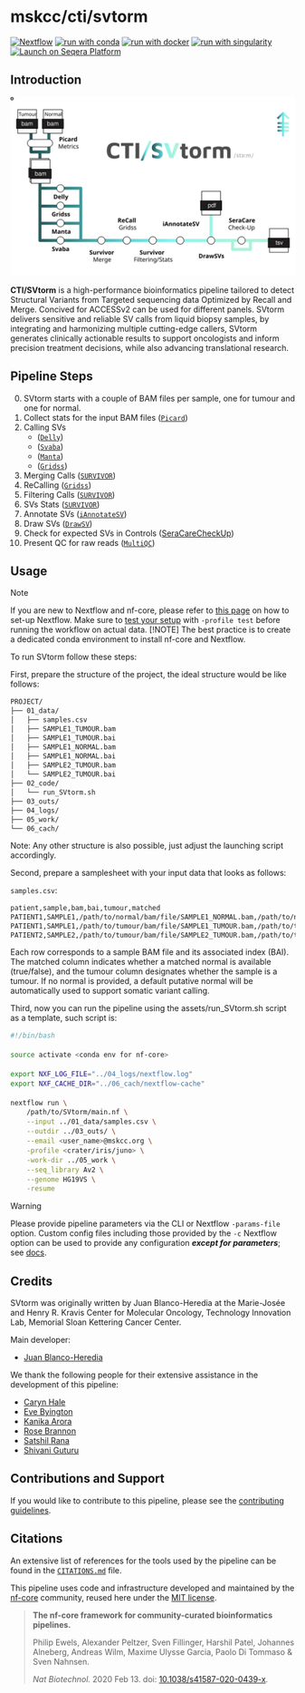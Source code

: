 # mskcc/cti/svtorm

[![Nextflow](https://img.shields.io/badge/nextflow%20DSL2-%E2%89%A524.04.2-23aa62.svg)](https://www.nextflow.io/)
[![run with conda](http://img.shields.io/badge/run%20with-conda-3EB049?labelColor=000000&logo=anaconda)](https://docs.conda.io/en/latest/)
[![run with docker](https://img.shields.io/badge/run%20with-docker-0db7ed?labelColor=000000&logo=docker)](https://www.docker.com/)
[![run with singularity](https://img.shields.io/badge/run%20with-singularity-1d355c.svg?labelColor=000000)](https://sylabs.io/docs/)
[![Launch on Seqera Platform](https://img.shields.io/badge/Launch%20%F0%9F%9A%80-Seqera%20Platform-%234256e7)](https://cloud.seqera.io/launch?pipeline=https://github.com/mskcc/svtorm)

## Introduction

<picture>
  <source media="(prefers-color-scheme: dark)" srcset="assets/SVtorm_metro_dark.svg">
  <img alt="Metro" src="assets/SVtorm_metro_light.svg">
</picture>

**CTI/SVtorm** is a high-performance bioinformatics pipeline tailored to detect Structural Variants from Targeted 
      sequencing  data Optimized by Recall  and Merge.  Concived for ACCESSv2  can be used for  different panels. 
      SVtorm  delivers sensitive and reliable SV calls from liquid biopsy samples, by integrating and harmonizing 
      multiple  cutting-edge callers,  SVtorm generates clinically actionable results  to support oncologists and 
      inform precision treatment decisions, while also advancing translational research.

## Pipeline Steps

0. SVtorm starts with a couple of BAM files per sample, one for tumour and one for normal.
1. Collect stats for the input BAM files ([`Picard`](https://github.com/broadinstitute/picard/blob/master/src/main/java/picard/analysis/CollectMultipleMetrics.java))
2. Calling SVs
   - ([`Delly`](https://github.com/dellytools/delly))
   - ([`Svaba`](https://github.com/walaj/svaba))
   - ([`Manta`](https://github.com/Illumina/manta))
   - ([`Gridss`](https://github.com/PapenfussLab/gridss))
3. Merging Calls ([`SURVIVOR`](https://github.com/fritzsedlazeck/SURVIVOR))
4. ReCalling ([`Gridss`](https://github.com/PapenfussLab/gridss))
5. Filtering Calls ([`SURVIVOR`](https://github.com/fritzsedlazeck/SURVIVOR))
6. SVs Stats ([`SURVIVOR`](https://github.com/fritzsedlazeck/SURVIVOR))
7. Annotate SVs ([`iAnnotateSV`](https://github.com/mskcc/iAnnotateSV))
8. Draw SVs ([`DrawSV`](https://github.com/jblancoheredia/SVtorm/tree/main/modules/local/drawsv))
9. Check for expected SVs in Controls ([SeraCareCheckUp](https://github.com/jblancoheredia/SVtorm/modules/local/SeraCare/CheckUp))
10. Present QC for raw reads ([`MultiQC`](http://multiqc.info/)) 

## Usage

> [!NOTE]
> If you are new to Nextflow and nf-core, please refer to [this page](https://nf-co.re/docs/usage/installation) on how to set-up Nextflow. Make sure to [test your setup](https://nf-co.re/docs/usage/introduction#how-to-run-a-pipeline) with `-profile test` before running the workflow on actual data.
> [!NOTE]
> The best practice is to create a dedicated conda environment to install nf-core and Nextflow.

To run SVtorm follow these steps:

First, prepare the structure of the project, the ideal structure would be like follows:

```
PROJECT/
├── 01_data/
│   ├── samples.csv
│   ├── SAMPLE1_TUMOUR.bam
│   ├── SAMPLE1_TUMOUR.bai
│   ├── SAMPLE1_NORMAL.bam
│   ├── SAMPLE1_NORMAL.bai
│   ├── SAMPLE2_TUMOUR.bam
│   └── SAMPLE2_TUMOUR.bai
├── 02_code/
│   └── run_SVtorm.sh
├── 03_outs/
├── 04_logs/
├── 05_work/
└── 06_cach/
```

Note: Any other structure is also possible, just adjust the launching script accordingly.

Second, prepare a samplesheet with your input data that looks as follows:

`samples.csv`:

```csv
patient,sample,bam,bai,tumour,matched
PATIENT1,SAMPLE1,/path/to/normal/bam/file/SAMPLE1_NORMAL.bam,/path/to/normal/bam/file/SAMPLE1_NORMAL.bai,false,true
PATIENT1,SAMPLE1,/path/to/tumour/bam/file/SAMPLE1_TUMOUR.bam,/path/to/tumour/bam/file/SAMPLE1_TUMOUR.bai,true,true
PATIENT2,SAMPLE2,/path/to/tumour/bam/file/SAMPLE2_TUMOUR.bam,/path/to/tumour/bam/file/SAMPLE2_TUMOUR.bai,true,false
```
Each row corresponds to a sample BAM file and its associated index (BAI). The matched column indicates whether a matched normal is available (true/false), and the tumour column designates whether the sample is a tumour. If no normal is provided, a default putative normal will be automatically used to support somatic variant calling.

Third, now you can run the pipeline using the assets/run_SVtorm.sh script as a template, such script is:

```bash
#!/bin/bash

source activate <conda env for nf-core>

export NXF_LOG_FILE="../04_logs/nextflow.log"
export NXF_CACHE_DIR="../06_cach/nextflow-cache"

nextflow run \
    /path/to/SVtorm/main.nf \
    --input ../01_data/samples.csv \
    --outdir ../03_outs/ \
    --email <user_name>@mskcc.org \
    -profile <crater/iris/juno> \
    -work-dir ../05_work \
    --seq_library Av2 \
    --genome HG19VS \
    -resume
```

> [!WARNING]
> Please provide pipeline parameters via the CLI or Nextflow `-params-file` option. Custom config files including those provided by the `-c` Nextflow option can be used to provide any configuration _**except for parameters**_; see [docs](https://nf-co.re/docs/usage/getting_started/configuration#custom-configuration-files).

## Credits

SVtorm was originally written by Juan Blanco-Heredia at the Marie-Josée and Henry R. Kravis Center for Molecular Oncology, Technology Innovation Lab, Memorial Sloan Kettering Cancer Center.

Main developer:

- [Juan Blanco-Heredia](blancoj@mskcc.org)

We thank the following people for their extensive assistance in the development of this pipeline:

- [Caryn Hale](halec@mskcc.org)
- [Eve Byington](byingte@mskcc.org)
- [Kanika Arora](AroraK@mskcc.org)
- [Rose Brannon](brannona@mskcc.org)
- [Satshil Rana](ranas@mskcc.org)
- [Shivani Guturu](guturus1@mskcc.org)

## Contributions and Support

If you would like to contribute to this pipeline, please see the [contributing guidelines](.github/CONTRIBUTING.md).

## Citations

An extensive list of references for the tools used by the pipeline can be found in the [`CITATIONS.md`](CITATIONS.md) file.

This pipeline uses code and infrastructure developed and maintained by the [nf-core](https://nf-co.re) community, reused here under the [MIT license](https://github.com/nf-core/tools/blob/main/LICENSE).

> **The nf-core framework for community-curated bioinformatics pipelines.**
>
> Philip Ewels, Alexander Peltzer, Sven Fillinger, Harshil Patel, Johannes Alneberg, Andreas Wilm, Maxime Ulysse Garcia, Paolo Di Tommaso & Sven Nahnsen.
>
> _Nat Biotechnol._ 2020 Feb 13. doi: [10.1038/s41587-020-0439-x](https://dx.doi.org/10.1038/s41587-020-0439-x).